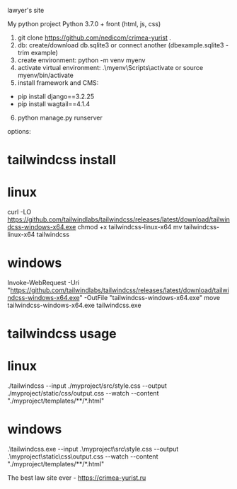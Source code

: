 lawyer's site

My python project
Python 3.7.0 + front (html, js, css)

1. git clone https://github.com/nedicom/crimea-yurist .
2. db: create/download db.sqlite3 or connect another (dbexample.sqlite3 - trim example)
3. create environment: python -m venv myenv
4. activate virtual environment: .\myenv\Scripts\activate or source myenv/bin/activate
5. install framework and CMS: 
- pip install django==3.2.25 
- pip install wagtail==4.1.4
6. python manage.py runserver

options:
# tailwindcss install
# linux
curl -LO https://github.com/tailwindlabs/tailwindcss/releases/latest/download/tailwindcss-windows-x64.exe
chmod +x tailwindcss-linux-x64
mv tailwindcss-linux-x64 tailwindcss
# windows
Invoke-WebRequest -Uri "https://github.com/tailwindlabs/tailwindcss/releases/latest/download/tailwindcss-windows-x64.exe" -OutFile "tailwindcss-windows-x64.exe"
move tailwindcss-windows-x64.exe tailwindcss.exe

# tailwindcss usage
# linux
./tailwindcss --input ./myproject/src/style.css --output ./myproject/static/css/output.css --watch --content "./myproject/templates/**/*.html"

# windows
.\tailwindcss.exe --input .\myproject\src\style.css --output .\myproject\static\css\output.css --watch --content "./myproject/templates/**/*.html"

The best law site ever - https://crimea-yurist.ru
